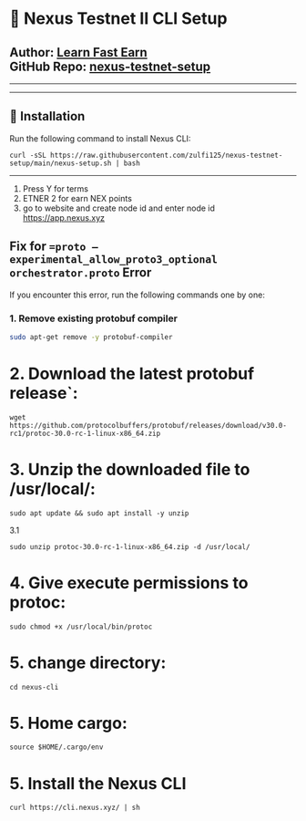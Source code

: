 # 🚀 Nexus Testnet II CLI Setup  
**Author:** [Learn Fast Earn](https://www.youtube.com/@LearnFastEarn2.0)  
**GitHub Repo:** [nexus-testnet-setup](https://github.com/zulfi125/nexus-testnet-setup)  
---
--------------------------------------------------------------------------------------------------------------------------

    
---

## 📜 Installation  
Run the following command to install Nexus CLI:  
```
curl -sSL https://raw.githubusercontent.com/zulfi125/nexus-testnet-setup/main/nexus-setup.sh | bash
```
--------------------------------------------------------------------------------------------------------------------------
1. Press Y for terms
2. ETNER 2 for earn NEX points
3. go to website and create node id and enter node id
   https://app.nexus.xyz

## Fix for `=proto — experimental_allow_proto3_optional orchestrator.proto` Error

If you encounter this error, run the following commands one by one:

### 1. Remove existing protobuf compiler
```bash
sudo apt-get remove -y protobuf-compiler
```


# 2. Download the latest protobuf release`:

```
wget https://github.com/protocolbuffers/protobuf/releases/download/v30.0-rc1/protoc-30.0-rc-1-linux-x86_64.zip

```

# 3. Unzip the downloaded file to /usr/local/:
```
sudo apt update && sudo apt install -y unzip
```

3.1
```
sudo unzip protoc-30.0-rc-1-linux-x86_64.zip -d /usr/local/
```

# 4. Give execute permissions to protoc:

```
sudo chmod +x /usr/local/bin/protoc
```
# 5. change directory:

```
cd nexus-cli
```
# 5. Home cargo:

```
source $HOME/.cargo/env
```

# 5. Install the Nexus CLI

```
curl https://cli.nexus.xyz/ | sh
```









